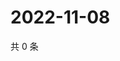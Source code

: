# 2022-11-08

共 0 条

<!-- BEGIN WEIBO -->
<!-- 最后更新时间 Tue Nov 08 2022 17:17:06 GMT+0800 (China Standard Time) -->

<!-- END WEIBO -->
